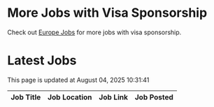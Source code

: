 # More Jobs with Visa Sponsorship

Check out [Europe Jobs](https://github.com/sureshparimi/europejobs#latest-jobs) for more jobs with visa sponsorship.

# Latest Jobs

This page is updated at August 04, 2025 10:31:41

| Job Title | Job Location | Job Link | Job Posted |
| --- | --- | --- | --- |
